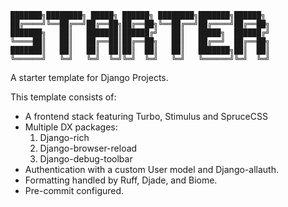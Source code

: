 ```
███████╗████████╗ █████╗ ██████╗ ████████╗███████╗██████╗
██╔════╝╚══██╔══╝██╔══██╗██╔══██╗╚══██╔══╝██╔════╝██╔══██╗
███████╗   ██║   ███████║██████╔╝   ██║   █████╗  ██████╔╝
╚════██║   ██║   ██╔══██║██╔══██╗   ██║   ██╔══╝  ██╔══██╗
███████║   ██║   ██║  ██║██║  ██║   ██║   ███████╗██║  ██║
╚══════╝   ╚═╝   ╚═╝  ╚═╝╚═╝  ╚═╝   ╚═╝   ╚══════╝╚═╝  ╚═╝
```

A starter template for Django Projects.

This template consists of:

- A frontend stack featuring Turbo, Stimulus and SpruceCSS
- Multiple DX packages:
  1. Django-rich
  2. Django-browser-reload
  3. Django-debug-toolbar
- Authentication with a custom User model and Django-allauth.
- Formatting handled by Ruff, Djade, and Biome.
- Pre-commit configured.
